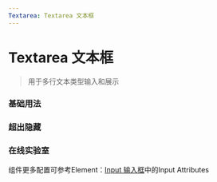 ```yaml
---
Textarea: Textarea 文本框
---
```

# Textarea 文本框

> 用于多行文本类型输入和展示

### 基础用法

<ClientOnly>
<field-textarea-demo blockName="textareaField1" onlineDemo="https://codepen.io/w3cmark/pen/mdbjGvP"/>
</ClientOnly>

### 超出隐藏

<ClientOnly>
<field-textarea-demo blockName="textareaField2" onlineDemo="https://codepen.io/w3cmark/pen/KKPBxJQ"/>
</ClientOnly>

### 在线实验室
<ClientOnly>
<ams-config name="textarea" type="field"/>
</ClientOnly>

组件更多配置可参考Element：[Input 输入框](http://element-cn.eleme.io/#/zh-CN/component/input)中的Input Attributes
